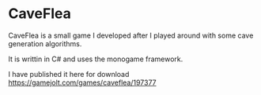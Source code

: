 # CaveFlea
CaveFlea is a small game I developed after I played around with some cave generation algorithms.

It is writtin in C# and uses the monogame framework.

I have published it here for download https://gamejolt.com/games/caveflea/197377
